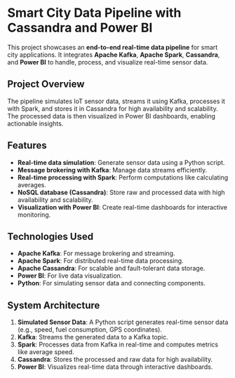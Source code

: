 # Smart City Data Pipeline with Cassandra and Power BI

This project showcases an **end-to-end real-time data pipeline** for smart city applications. It integrates **Apache Kafka**, **Apache Spark**, **Cassandra**, and **Power BI** to handle, process, and visualize real-time sensor data.

## Project Overview

The pipeline simulates IoT sensor data, streams it using Kafka, processes it with Spark, and stores it in Cassandra for high availability and scalability. The processed data is then visualized in Power BI dashboards, enabling actionable insights.

## Features

- **Real-time data simulation**: Generate sensor data using a Python script.
- **Message brokering with Kafka**: Manage data streams efficiently.
- **Real-time processing with Spark**: Perform computations like calculating averages.
- **NoSQL database (Cassandra)**: Store raw and processed data with high availability and scalability.
- **Visualization with Power BI**: Create real-time dashboards for interactive monitoring.

## Technologies Used

- **Apache Kafka**: For message brokering and streaming.
- **Apache Spark**: For distributed real-time data processing.
- **Apache Cassandra**: For scalable and fault-tolerant data storage.
- **Power BI**: For live data visualization.
- **Python**: For simulating sensor data and connecting components.

## System Architecture

1. **Simulated Sensor Data**: A Python script generates real-time sensor data (e.g., speed, fuel consumption, GPS coordinates).
2. **Kafka**: Streams the generated data to a Kafka topic.
3. **Spark**: Processes data from Kafka in real-time and computes metrics like average speed.
4. **Cassandra**: Stores the processed and raw data for high availability.
5. **Power BI**: Visualizes real-time data through interactive dashboards.
